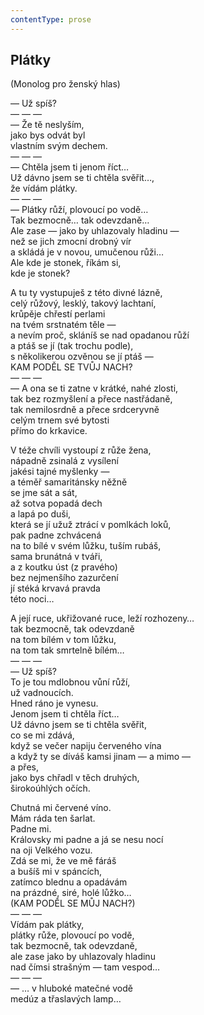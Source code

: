 ```yaml
---
contentType: prose
---
```


## Plátky

(Monolog pro ženský hlas)

— Už spíš?  
— — —  
— Že tě neslyším,  
jako bys odvát byl  
vlastním svým dechem.  
— — —  
— Chtěla jsem ti jenom říct…  
Už dávno jsem se ti chtěla svěřit…,  
že vídám plátky.  
— — —  
— Plátky růží, plovoucí po vodě…  
Tak bezmocně… tak odevzdaně…  
Ale zase — jako by uhlazovaly hladinu —  
než se jich zmocní drobný vír  
a skládá je v novou, umučenou růži…  
Ale kde je stonek, říkám si,  
kde je stonek?

A tu ty vystupuješ z této divné lázně,  
celý růžový, lesklý, takový lachtaní,  
krůpěje chřestí perlami  
na tvém srstnatém těle —  
a nevím proč, skláníš se nad opadanou růží  
a ptáš se jí (tak trochu podle),  
s několikerou ozvěnou se jí ptáš —  
KAM PODĚL SE TVŮJ NACH?  
— — —  
— A ona se ti zatne v krátké, nahé zlosti,  
tak bez rozmyšlení a přece nastřádaně,  
tak nemilosrdně a přece srdceryvně  
celým trnem své bytosti  
přímo do krkavice.

V téže chvíli vystoupí z růže žena,  
nápadně zsinalá z vysílení  
jakési tajné myšlenky —  
a téměř samaritánsky něžně  
se jme sát a sát,  
až sotva popadá dech  
a lapá po duši,  
která se jí užuž ztrácí v pomlkách loků,  
pak padne zchvácená  
na to bílé v svém lůžku, tuším rubáš,  
sama brunátná v tváři,  
a z koutku úst (z pravého)  
bez nejmenšího zazurčení  
jí stéká krvavá pravda  
této noci…

A její ruce, ukřižované ruce, leží rozhozeny…  
tak bezmocně, tak odevzdaně  
na tom bílém v tom lůžku,  
na tom tak smrtelně bílém…  
— — —  
— Už spíš?  
To je tou mdlobnou vůní růží,  
už vadnoucích.  
Hned ráno je vynesu.  
Jenom jsem ti chtěla říct…  
Už dávno jsem se ti chtěla svěřit,  
co se mi zdává,  
když se večer napiju červeného vína  
a když ty se díváš kamsi jinam — a mimo —  
a přes,  
jako bys chřadl v těch druhých,  
širokoúhlých očích.

Chutná mi červené víno.  
Mám ráda ten šarlat.  
Padne mi.  
Královsky mi padne a já se nesu nocí  
na oji Velkého vozu.  
Zdá se mi, že ve mě fáráš  
a bušíš mi v spáncích,  
zatímco blednu a opadávám  
na prázdné, siré, holé lůžko…  
(KAM PODĚL SE MŮJ NACH?)  
— — —  
Vídám pak plátky,  
plátky růže, plovoucí po vodě,  
tak bezmocně, tak odevzdaně,  
ale zase jako by uhlazovaly hladinu  
nad čímsi strašným — tam vespod…  
— — —  
— … v hluboké matečné vodě  
medúz a třaslavých lamp…
